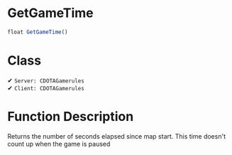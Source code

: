 # GetGameTime
```js	
float GetGameTime()
```
# Class
✔ `Server: CDOTAGamerules`  
✔ `Client: CDOTAGamerules`  

# Function Description
Returns the number of seconds elapsed since map start. This time doesn't count up when the game is paused
